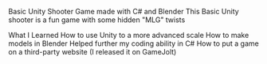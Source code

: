 Basic Unity Shooter Game made with C# and Blender
This Basic Unity shooter is a fun game with some hidden "MLG" twists

What I Learned
How to use Unity to a more advanced scale
How to make models in Blender
Helped further my coding ability in C#
How to put a game on a third-party website (I released it on GameJolt)
